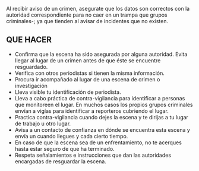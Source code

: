 [Title]: # (QUE HACER)
[Order]: # (1)

Al recibir aviso de un crimen, asegurate que los datos son correctos con la autoridad correspondiente para no caer en un trampa que grupos criminales-; ya que tienden al avisar de incidentes que no existen.

## QUE HACER

* Confirma que la escena ha sido asegurada por alguna autoridad. Evita llegar al lugar de un crimen antes de que éste se encuentre resguardado.
* Verifica con otros periodistas si tienen la misma información.
* Procura ir acompañado al lugar de una escena de crimen o investigación
* Lleva visible tu identificación de periodista.
* Lleva a cabo práctica de contra-vigilancia para identificar a personas que monitoreen el lugar. En muchos casos los propios grupos criminales envían a vigías para identificar a reporteros cubriendo el lugar.
* Practica contra-vigilancia cuando dejes la escena y te dirijas a tu lugar de trabajo u otro lugar.
* Avisa a un contacto de confianza en dónde se encuentra esta escena y envía un cuando llegues y cada cierto tiempo.
* En caso de que la escena sea de un enfrentamiento, no te acerques hasta estar seguro de que ha terminado.
* Respeta señalamientos e instrucciones que dan las autoridades encargadas de resguardar la escena.
